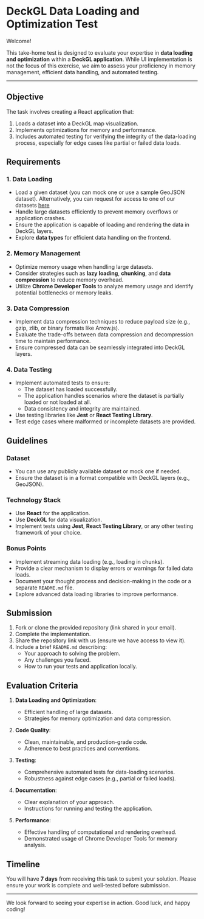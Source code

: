# DeckGL Data Loading and Optimization Test

Welcome!

This take-home test is designed to evaluate your expertise in **data loading and optimization** within a **DeckGL application**. While UI implementation is not the focus of this exercise, we aim to assess your proficiency in memory management, efficient data handling, and automated testing.

---

## Objective

The task involves creating a React application that:

1. Loads a dataset into a DeckGL map visualization.
2. Implements optimizations for memory and performance.
3. Includes automated testing for verifying the integrity of the data-loading process, especially for edge cases like partial or failed data loads.

## Requirements

### 1. **Data Loading**
- Load a given dataset (you can mock one or use a sample GeoJSON dataset). Alternatively, you can request for access to one of our datasets [here](https://drive.google.com/drive/folders/1Jymhj1gIvx7L858M8QTNFYiGykvaCYkM)
- Handle large datasets efficiently to prevent memory overflows or application crashes.
- Ensure the application is capable of loading and rendering the data in DeckGL layers.
- Explore **data types** for efficient data handling on the frontend.

### 2. **Memory Management**
- Optimize memory usage when handling large datasets.
- Consider strategies such as **lazy loading**, **chunking**, and **data compression** to reduce memory overhead.
- Utilize **Chrome Developer Tools** to analyze memory usage and identify potential bottlenecks or memory leaks.

### 3. **Data Compression**
- Implement data compression techniques to reduce payload size (e.g., gzip, zlib, or binary formats like Arrow.js).
- Evaluate the trade-offs between data compression and decompression time to maintain performance.
- Ensure compressed data can be seamlessly integrated into DeckGL layers.

### 4. **Data Testing**
- Implement automated tests to ensure:
  - The dataset has loaded successfully.
  - The application handles scenarios where the dataset is partially loaded or not loaded at all.
  - Data consistency and integrity are maintained.
- Use testing libraries like **Jest** or **React Testing Library**.
- Test edge cases where malformed or incomplete datasets are provided.

## Guidelines

### Dataset
- You can use any publicly available dataset or mock one if needed.
- Ensure the dataset is in a format compatible with DeckGL layers (e.g., GeoJSON).

### Technology Stack
- Use **React** for the application.
- Use **DeckGL** for data visualization.
- Implement tests using **Jest**, **React Testing Library**, or any other testing framework of your choice.

### Bonus Points
- Implement streaming data loading (e.g., loading in chunks).
- Provide a clear mechanism to display errors or warnings for failed data loads.
- Document your thought process and decision-making in the code or a separate `README.md` file.
- Explore advanced data loading libraries to improve performance.

## Submission

1. Fork or clone the provided repository (link shared in your email).
2. Complete the implementation.
3. Share the repository link with us (ensure we have access to view it).
4. Include a brief `README.md` describing:
   - Your approach to solving the problem.
   - Any challenges you faced.
   - How to run your tests and application locally.

## Evaluation Criteria

1. **Data Loading and Optimization**:
   - Efficient handling of large datasets.
   - Strategies for memory optimization and data compression.

2. **Code Quality**:
   - Clean, maintainable, and production-grade code.
   - Adherence to best practices and conventions.

3. **Testing**:
   - Comprehensive automated tests for data-loading scenarios.
   - Robustness against edge cases (e.g., partial or failed loads).

4. **Documentation**:
   - Clear explanation of your approach.
   - Instructions for running and testing the application.

5. **Performance**:
   - Effective handling of computational and rendering overhead.
   - Demonstrated usage of Chrome Developer Tools for memory analysis.

## Timeline

You will have **7 days** from receiving this task to submit your solution. Please ensure your work is complete and well-tested before submission.

---

We look forward to seeing your expertise in action. Good luck, and happy coding!
